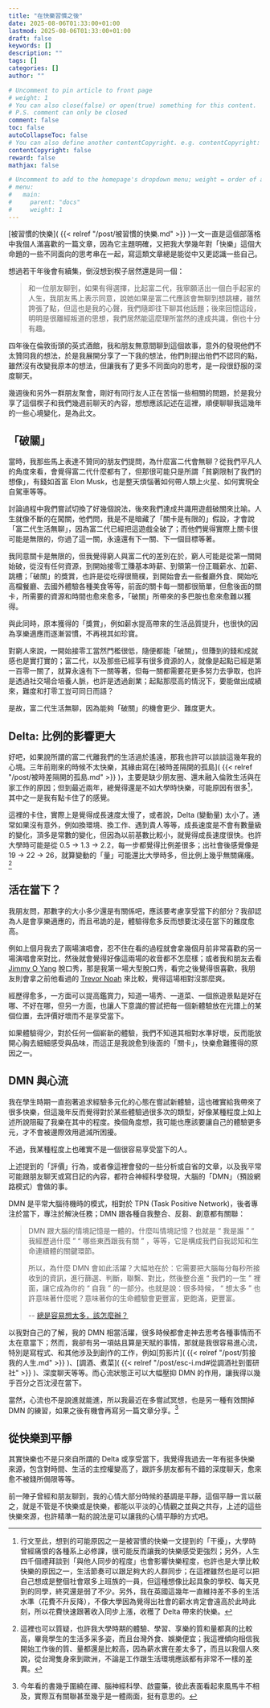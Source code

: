 ```yaml
---
title: "在快樂習慣之後"
date: 2025-08-06T01:33:00+01:00
lastmod: 2025-08-06T01:33:00+01:00
draft: false
keywords: []
description: ""
tags: []
categories: []
author: ""

# Uncomment to pin article to front page
# weight: 1
# You can also close(false) or open(true) something for this content.
# P.S. comment can only be closed
comment: false
toc: false
autoCollapseToc: false
# You can also define another contentCopyright. e.g. contentCopyright: "This is another copyright."
contentCopyright: false
reward: false
mathjax: false

# Uncomment to add to the homepage's dropdown menu; weight = order of article
# menu:
#   main:
#     parent: "docs"
#     weight: 1
---
```


[被習慣的快樂]( {{< relref "/post/被習慣的快樂.md" >}} )一文一直是這個部落格中我個人滿喜歡的一篇文章，因為它主題明確，又把我大學幾年對「快樂」這個大命題的一些不同面向的思考串在一起，寫這類文章總是能從中又更認識一些自己。

想過若干年後會有續集，倒沒想到楔子居然還是同一個：

> 和一位朋友聊到，如果有得選擇，比起富二代，我寧願活出一個白手起家的人生，我朋友馬上表示同意，說她如果是富二代應該會無聊到想跳樓，雖然誇張了點，但這也是我的心聲，我們隨即往下聊其他話題；後來回憶這段，明明是很離經叛道的思想，我們居然能這麼理所當然的達成共識，倒也十分有趣。

四年後在倫敦街頭的英式酒館，我和朋友無意間聊到這個故事，意外的發現他們不太贊同我的想法，於是我展開分享了一下我的想法，他們則提出他們不認同的點，雖然沒有改變我原本的想法，但讓我有了更多不同面向的思考，是一段很舒服的深度聊天。

幾週後和另外一群朋友聚會，剛好有同行友人正在苦惱一些相關的問題，於是我分享了這個楔子和我們幾週前聊天的內容，想想應該記述在這裡，順便聊聊我這幾年的一些心境變化，是為此文。

## 「破關」

當時，我那些馬上表達不贊同的朋友們提問，為什麼富二代會無聊？從我們平凡人的角度來看，會覺得富二代什麼都有了，但那很可能只是所謂「貧窮限制了我們的想像」，有錢如首富 Elon Musk，也是整天煩惱著如何帶人類上火星、如何實現全自駕車等等。

討論過程中我們嘗試切換了好幾個說法，後來我們達成共識用遊戲破關來比喻。人生就像不斷的在闖關，他們問，我是不是暗藏了「關卡是有限的」假設，才會說「富二代生活無聊」，因為富二代已經把這遊戲全破了；而他們覺得實際上關卡很可能是無限的，你過了這一關，永遠還有下一關、下一個目標等著。

我同意關卡是無限的，但我覺得窮人與富二代的差別在於，窮人可能是從第一關開始破，從沒有任何資源，到開始接零工賺基本時薪、到領第一份正職薪水、加薪、跳槽；「破關」的獎賞，也許是從吃得很簡樸，到開始會去一些餐廳外食、開始吃高檔餐廳、去國外體驗各種美食等等，前面的關卡每一關都很簡單，但愈後面的關卡，所需要的資源和時間也愈來愈多，「破關」所帶來的多巴胺也愈來愈難以獲得。

與此同時，原本獲得的「獎賞」，例如薪水提高帶來的生活品質提升，也很快的因為享樂適應而逐漸習慣，不再視其如珍寶。

對窮人來說，一開始接零工當然門檻很低，隨便都能「破關」，但賺到的錢和成就感也是實打實的；富二代，以及那些已經享有很多資源的人，就像是起點已經是第一百零一關了，就算永遠有下一關等著，但每一關都需要花更多努力去爭取，也許是透過社交場合培養人脈，也許是透過創業；起點那麼高的情況下，要能做出成績來，難度和打零工豈可同日而語？

是故，富二代生活無聊，因為能夠「破關」的機會更少、難度更大。

## Delta: 比例的影響更大

好吧，如果說所謂的富二代離我們的生活過於遙遠，那我也許可以談談這幾年我的心境。三年前剛來的時候不太快樂，其緣由寫在[被時差隔開的孤島]( {{< relref "/post/被時差隔開的孤島.md" >}} )，主要是缺少朋友圈、還未融入倫敦生活與在家工作的原因；但到最近兩年，總覺得還是不如大學時快樂，可能原因有很多[^1]，其中之一是我有點卡住了的感覺。

這裡的卡住，實際上是覺得成長速度太慢了，或者說，Delta (變動量) 太小了。通常如果沒有意外，例如換環境、換工作、遇到貴人等等，成長速度是不會有數量級的變化，頂多是常數的變化，但因為以前基數比較小，就覺得成長速度很快。也許大學時可能是從 0.5 → 1.3 → 2.2，每一步都覺得比例差很多；出社會後感覺像是 19 → 22 → 26，就算變動的「量」可能還比大學時多，但比例上幾乎無關痛癢。[^2]

## 活在當下？

我朋友問，那數字的大小多少還是有關係吧，應該要考慮享受當下的部分？我卻認為人是會享樂適應的，而且弔詭的是，體驗得愈多反而想要沈浸在當下的難度愈高。

例如上個月我去了兩場演唱會，忍不住在看的過程就會拿幾個月前非常喜歡的另一場演唱會來對比，然後就會覺得好像這兩場的收音都不怎麼樣；或者我和朋友去看 [Jimmy O Yang](https://www.youtube.com/@LowballJim) 脫口秀，那是我第一場大型脫口秀，看完之後覺得很喜歡，我朋友則會拿之前他看過的 [Trevor Noah](https://www.youtube.com/@trevornoah) 來比較，覺得這場相對沒那麼爽。

經歷得愈多，一方面可以提高鑑賞力，知道一場秀、一道菜、一個旅遊景點是好在哪、不好在哪，但另一方面，也讓人下意識的嘗試把每一個新體驗放在光譜上的某個位置，去評價好壞而不是享受當下。

如果體驗得少，對於任何一個嶄新的體驗，我們不知道其相對水準好壞，反而能放開心胸去細細感受與品味，而這正是我說愈到後面的「關卡」，快樂愈難獲得的原因之一。

## DMN 與心流

我在學生時期一直抱著追求經驗多元化的心態在嘗試新體驗，這也確實給我帶來了很多快樂，但這幾年反而覺得對於某些體驗過很多次的類型，好像某種程度上如上述所說阻礙了我樂在其中的程度。換個角度想，我可能也應該要讓自己的體驗更多元，才不會被邊際效用遞減所困擾。

不過，我某種程度上也確實不是一個很容易享受當下的人。

上述提到的「評價」行為，或者像這裡會發的一些分析或自省的文章，以及我平常可能跟朋友聊天或寫日記的內容，都符合神經科學發現，大腦的「DMN」（預設網路模式）會做的事。

DMN 是平常大腦待機時的模式，相對於 TPN (Task Positive Network)，後者專注於當下，專注於解決任務；DMN 跟各種自我整合、反芻、創意都有關聯：

> DMN 跟大腦的情境記憶是一體的。什麼叫情境記憶？也就是 “ 我是誰 ” “ 我經歷過什麼 ” “ 哪些東西跟我有關 ” ，等等，它是構成我們自我認知和生命連續體的關鍵環節。
> 
> 所以，為什麼 DMN 會如此活躍？大幅地在於：它需要把大腦每分每秒所接收到的資訊，進行篩選、判斷，聯繫、對比，然後整合進 “ 我們的一生 ” 裡面，讓它成為你的 “ 自我 ” 的一部分。也就是說：很多時候， “ 想太多 ” 也許意味著什麼呢？意味著你的生命體驗會更豐富，更飽滿，更豐富。
> 
> -- [總是容易想太多，該怎麼辦？](https://www.stockfeel.com.tw/%E6%83%B3%E5%A4%AA%E5%A4%9A-dmn-%E5%A4%A7%E8%85%A6/)

以我對自己的了解，我的 DMN 相當活躍，很多時候都會走神去思考各種事情而不太在意當下；然而，我卻有另一項姑且算是天賦的事情，那就是我很容易進心流，特別是寫程式、和其他涉及到創作的工作，例如[剪影片]( {{< relref "/post/剪接我的人生.md" >}} )、[調酒、煮菜]( {{< relref "/post/esc-i.md#從調酒社到蛋研社" >}} )、深度聊天等等。而心流狀態正可以大幅壓抑 DMN 的作用，讓我得以幾乎百分之百沈浸在當下。

當然，心流也不是說進就能進，所以我最近在多嘗試冥想，也是另一種有效關掉 DMN 的練習，如果之後有機會再寫另一篇文章分享。[^3]

## 從快樂到平靜

其實快樂也不是只來自所謂的 Delta 或享受當下，我覺得我過去一年有挺多快樂來源，包含對時間、生活的主控權變高了，跟許多朋友都有不錯的深度聊天，愈來愈不被錢所侷限等等。

前一陣子曾經和朋友聊到，我的心情大部分時候的基調是平靜，這個平靜一言以蔽之，就是不管是不快樂或是快樂，都能以平淡的心情觀之並與之共存，上述的這些快樂來源，也許精準一點的說法是可以讓我的心情平靜的方式吧。


[^1]: 行文至此，想到的可能原因之一是被習慣的快樂一文提到的「干擾」，大學時曾經痛恨的各種系上必修課，很可能反而讓我的快樂感受更強烈；另外，人生四千個禮拜談到「與他人同步的程度」也會影響快樂程度，也許也是大學比較快樂的原因之一，生活節奏可以跟足夠大的人群同步；在這裡雖然也是可以把自己想成是整個社會眾多上班族的一員，但這種想像比起具象的學校、每天見到的同學，終究還是弱了不少。另外，我在英國這幾年一直維持差不多的生活水準（花費不升反降），不像大學因為覺得出社會的薪水肯定會遠高於此時此刻，所以花費快速跟著收入同步上漲，收穫了 Delta 帶來的快樂。

[^2]: 這裡也可以質疑，也許我大學時期的體驗、學習、享樂的質和量都真的比較高，畢竟學生的生活多采多姿，而且台灣外食、娛樂便宜；我這裡傾向相信我開始工作後的質、量都還是比較高，因為薪水實在差太多了，而且以我個人來說，從台灣隻身來到歐洲，不論是工作跟生活環境應該都有非常不一樣的差異。

[^3]: 今年看的書幾乎圍繞在禪、腦神經科學、啟靈藥，彼此表面看起來風馬牛不相及，實際互有關聯甚至幾乎是一體兩面，挺有意思的。

